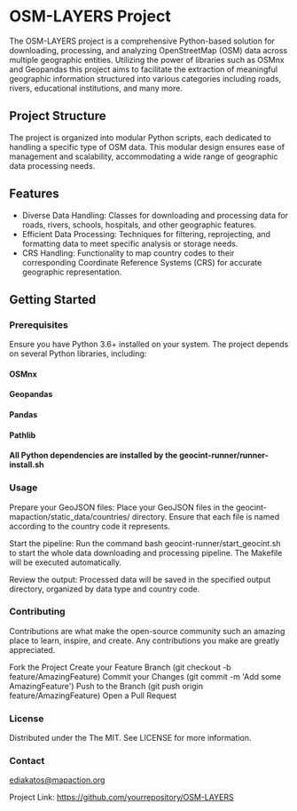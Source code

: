 # OSM-LAYERS Project

The OSM-LAYERS project is a comprehensive Python-based solution for downloading, processing, and analyzing OpenStreetMap (OSM) data across multiple geographic entities. Utilizing the power of libraries such as OSMnx and  Geopandas this project aims to facilitate the extraction of meaningful geographic information structured into various categories including roads, rivers, educational institutions, and many more.

## Project Structure
The project is organized into modular Python scripts, each dedicated to handling a specific type of OSM data. This modular design ensures ease of management and scalability, accommodating a wide range of geographic data processing needs.

## Features

- Diverse Data Handling: Classes for downloading and processing data for roads, rivers, schools, hospitals, and other geographic features.
- Efficient Data Processing: Techniques for filtering, reprojecting, and formatting data to meet specific analysis or storage needs.
- CRS Handling: Functionality to map country codes to their corresponding Coordinate Reference Systems (CRS) for accurate geographic representation.

## Getting Started

### Prerequisites

Ensure you have Python 3.6+ installed on your system. The project depends on several Python libraries, including:

#### OSMnx
#### Geopandas
#### Pandas
#### Pathlib


#### All Python dependencies are installed by the geocint-runner/runner-install.sh


### Usage

Prepare your GeoJSON files: Place your GeoJSON files in the geocint-mapaction/static_data/countries/ directory. Ensure that each file is named according to the country code it represents.

Start the pipeline: Run the command bash geocint-runner/start_geocint.sh to start the whole data downloading and processing pipeline. The Makefile will be executed automatically.

Review the output: Processed data will be saved in the specified output directory, organized by data type and country code.

### Contributing

Contributions are what make the open-source community such an amazing place to learn, inspire, and create. Any contributions you make are greatly appreciated.

Fork the Project
Create your Feature Branch (git checkout -b feature/AmazingFeature)
Commit your Changes (git commit -m 'Add some AmazingFeature')
Push to the Branch (git push origin feature/AmazingFeature)
Open a Pull Request

### License

Distributed under the The MIT. See LICENSE for more information.

### Contact

ediakatos@mapaction.org

Project Link: https://github.com/yourrepository/OSM-LAYERS

